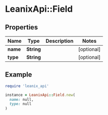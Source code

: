 # LeanixApi::Field

## Properties

| Name | Type | Description | Notes |
| ---- | ---- | ----------- | ----- |
| **name** | **String** |  | [optional] |
| **type** | **String** |  | [optional] |

## Example

```ruby
require 'leanix_api'

instance = LeanixApi::Field.new(
  name: null,
  type: null
)
```

